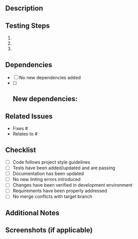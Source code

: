 ## Description
<!-- Provide a clear and concise description of the changes introduced by this pull request -->


## Testing Steps
<!-- List the steps required to test these changes locally -->
1. 
2. 
3. 

## Dependencies
<!-- List any new dependencies introduced by this pull request -->
- [ ] No new dependencies added
- [ ] New dependencies:
  - 

## Related Issues
<!-- Reference any related issues or feature requests -->
- Fixes #
- Relates to #

## Checklist
<!-- Ensure your PR meets all requirements by checking the boxes -->
- [ ] Code follows project style guidelines
- [ ] Tests have been added/updated and are passing
- [ ] Documentation has been updated
- [ ] No new linting errors introduced
- [ ] Changes have been verified in development environment
- [ ] Requirements have been properly addressed
- [ ] No merge conflicts with target branch

## Additional Notes
<!-- Add any additional context or notes for reviewers -->


## Screenshots (if applicable)
<!-- Include screenshots or GIFs demonstrating visual changes -->